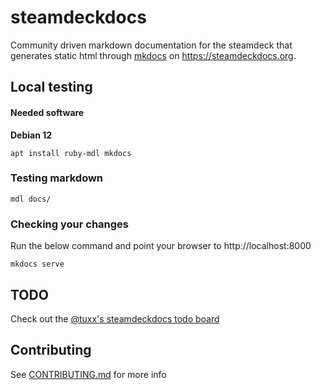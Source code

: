 # steamdeckdocs

Community driven markdown documentation for the steamdeck that generates static html through [mkdocs](https://www.mkdocs.org/) on https://steamdeckdocs.org.

## Local testing

#### Needed software

**Debian 12**

```
apt install ruby-mdl mkdocs
```

### Testing markdown

```
mdl docs/
```

### Checking your changes

Run the below command and point your browser to http://localhost:8000

```
mkdocs serve
```

## TODO

Check out the [@tuxx's steamdeckdocs todo board](https://github.com/users/tuxx/projects/1/views/1)

## Contributing

See [CONTRIBUTING.md](CONTRIBUTING.md) for more info
